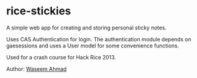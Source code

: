 rice-stickies
=============

A simple web app for creating and storing personal sticky notes. 

Uses CAS Authentication for login. The authentication module depends on gaesessions and uses a User model for some convenience functions.

Used for a crash course for Hack Rice 2013.

Author: [Waseem Ahmad](http://www.waseemahmad.com/)